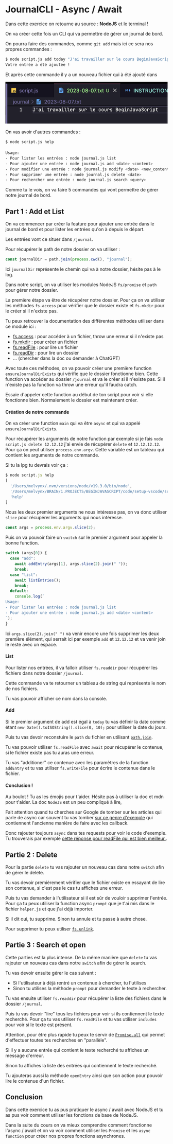 # JournalCLI - Async / Await

Dans cette exercice on retourne au source : **NodeJS** et le terminal !

On va créer cette fois un CLI qui va permettre de gérer un journal de bord.

On pourra faire des commandes, comme `git add` mais ici ce sera nos propres commandes :

```bash
$ node script.js add today "J'ai travailler sur le cours BeginJavaScript"
Votre entrée a été ajoutée !
```

Et après cette commande il y a un nouveau fichier qui à été ajouté dans

![](./images/fichier-ajouter.png)

On vas avoir d'autres commandes :

```bash
$ node script.js help

Usage:
- Pour lister les entrées : node journal.js list
- Pour ajouter une entrée : node journal.js add <date> <content>
- Pour modifier une entrée : node journal.js modify <date> <new_content>
- Pour supprimer une entrée : node journal.js delete <date>
- Pour rechercher une entrée : node journal.js search <query>
```

Comme tu le vois, on va faire 5 commandes qui vont permettre de gérer notre journal de bord.

## Part 1 : Add et List

On va commencer par créer la feature pour ajouter une entrée dans le journal de bord et pour lister les entrées qu'on à depuis le départ.

Les entrées vont ce situer dans `/journal`.

Pour récupérer le path de notre dossier on va utiliser :

```js
const journalDir = path.join(process.cwd(), "journal");
```

Ici `journalDir` représente le chemin qui va à notre dossier, hésite pas à le log.

Dans notre script, on va utiliser les modules NodeJS `fs/promise` et `path` pour gérer notre dossier.

La première étape va être de récupérer notre dossier. Pour ça on va utiliser les méthodes `fs.access` pour vérifier que le dossier existe et `fs.mkdir` pour le créer si il n'existe pas.

Tu peux retrouver la documentation des différentes méthodes utiliser dans ce module ici :

- [fs.access](https://nodejs.org/api/fs.html#fspromisesaccesspath-mode) : pour accéder à un fichier, throw une erreur si il n'existe pas
- [fs.mkdir](https://nodejs.org/api/fs.html#fspromisesmkdirpath-options) : pour créer un fichier
- [fs.readFile](https://nodejs.org/api/fs.html#fspromisesreadfilepath-options) : pour lire un fichier
- [fs.readDir](https://nodejs.org/api/fs.html#fspromisesreaddirpath-options) : pour lire un dossier
- ... (chercher dans la doc ou demander à ChatGPT)

Avec toute ces méthodes, on va pouvoir créer une première function `ensureJournalDirExists` qui vérifie que le dossier fonctionne bien. Cette function va accéder au dossier `/journal` et va le créer si il n'existe pas. Si il n'existe pas la function va throw une erreur qu'il faudra catch.

Essaie d'appeler cette function au début de ton script pour voir si elle fonctionne bien. Normalement le dossier est maintenant créer.

#### Création de notre commande

On va créer une function `main` qui va être `async` et qui va appelé `ensureJournalDirExists`.

Pour récupérer les arguments de notre function par exemple si je fais `node script.js delete 12.12.12` j'ai envie de récupérer `delete` et `12.12.12.12`. Pour ça on peut utiliser `process.env.argv`. Cette variable est un tableau qui contient les arguments de notre commande.

Si tu la lpg tu devrais voir ça :

```js
$ node script.js help
[
  '/Users/melvynx/.nvm/versions/node/v19.3.0/bin/node',
  '/Users/melvynx/BRAIN/1.PROJECTS/BEGINJAVASCRIPT/code/setup-vscode/script.js',
  'help'
]
```

Nous les deux premier arguments ne nous intéresse pas, on va donc utiliser `slice` pour récupérer les arguments qui nous intéresse.

```js
const args = process.env.argv.slice(2);
```

Puis on va pouvoir faire un `switch` sur le premier argument pour appeler la bonne function.

```js
switch (args[0]) {
  case "add":
    await addEntry(args[1], args.slice(2).join(" "));
    break;
  case "list":
    await listEntries();
    break;
  default:
    console.log(`
Usage:
- Pour lister les entrées : node journal.js list
- Pour ajouter une entrée : node journal.js add <date> <content>
`);
}
```

Ici `args.slice(2).join(" ")` va venir encore une fois supprimer les deux première élément, qui serrait ici par exemple `add` et `12.12.12` et va venir join le reste avec un espace.

#### List

Pour lister nos entrées, il va falloir utiliser `fs.readdir` pour récupérer les fichiers dans notre dossier `/journal`.

Cette commande va te retourner un tableau de string qui représente le nom de nos fichiers.

Tu vas pouvoir afficher ce nom dans la console.

#### Add

Si le premier argument de add est égal à `today` tu vas définir la date comme étant `new Date().toISOString().slice(0, 10);` pour utiliser la date du jours.

Puis tu vas devoir reconstuire le `path` du fichier en utilisant [`path.join`](https://www.w3schools.com/nodejs/met_path_join.asp).

Tu vas pouvoir utiliser `fs.readFile` avec `await` pour récupérer le contenue, si le fichier existe pas tu auras une erreur.

Tu vas "additioner" ce contenue avec les paramètres de la function `addEntry` et tu vas utiliser `fs.writeFile` pour écrire le contenue dans le fichier.

#### Conclusion !

Au boulot ! Tu as les émojis pour t'aider. Hésite pas à utiliser la doc et mdn pour t'aider. La doc `NodeJS` est un peu compliqué à lire,

Fait attention quand tu cherches sur Google de tomber sur les articles qui parle de async car souvent tu vas tomber [sur ce genre d'exemple](https://www.geeksforgeeks.org/node-js-fs-readfile-method/) qui contiennent l'ancienne manière de faire avec les callback.

Donc rajouter toujours `async` dans tes requests pour voir le code d'exemple. Tu trouverais par exemple [cette réponse pour readFile qui est bien meilleur.](https://stackoverflow.com/questions/46867517/how-to-read-file-with-async-await-properly).

## Partie 2 : Delete

Pour la partie `delete` tu vas rajouter un nouveau cas dans notre `switch` afin de gérer le delete.

Tu vas devoir premièrement vérifier que le fichier existe en essayant de lire son contenue, si c'est pas le cas tu affiches une erreur.

Puis tu vas demander à l'utilisateur si il est sûr de vouloir supprimer l'entrée. Pour ça tu peux utiliser la function async `prompt` que je t'ai mis dans le fichier `helper.js` et que j'ai déjà importer.

Si il dit oui, tu supprime. Sinon tu annule et tu passe à autre chose.

Pour supprimer tu peux utiliser [`fs.unlink`](https://nodejs.org/api/fs.html#fspromisesunlinkpath).

## Partie 3 : Search et open

Cette parties est la plus intense. De la même manière que `delete` tu vas rajouter un nouveau cas dans notre `switch` afin de gérer le search.

Tu vas devoir ensuite gérer le cas suivant :

- Si l'utilisateur à déjà rentré un contenue à chercher, tu l'utilises
- Sinon tu utilises la méthode `prompt` pour demander le texte à rechercher.

Tu vas ensuite utiliser `fs.readdir` pour récupérer la liste des fichiers dans le dossier `/journal`.

Puis tu vas devoir "lire" tous les fichiers pour voir si ils contiennent le texte recherché. Pour ça tu vas utiliser `fs.readFile` et tu vas utiliser `includes` pour voir si le texte est présent.

Attention, pour être plus rapide tu peux te servir de [`Promise.all`](https://developer.mozilla.org/en-US/docs/Web/JavaScript/Reference/Global_Objects/Promise/all) qui permet d'effectuer toutes tes recherches en "parallèle".

Si il y a aucune entrée qui contient le texte recherché tu affiches un message d'erreur.

Sinon tu affiches la liste des entrées qui contiennent le texte recherché.

Tu ajouteras aussi la méthode `openEntry` ainsi que son action pour pouvoir lire le contenue d'un fichier.

## Conclusion

Dans cette exercice tu as pus pratiquer le async / await avec NodeJS et tu as pus voir comment utiliser les fonctions de base de NodeJS.

Dans la suite du cours on va mieux comprendre comment fonctionne l'async / await et on va voir comment utiliser les `Promise` et les `async function` pour créer nos propres fonctions asynchrones.
